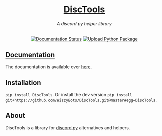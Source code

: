 <p>
<h1 align="center"><a href="https://github.com/WizzyBots/DiscTools">DiscTools</a></h1>
<h6 align="center">A discord.py helper library</h6>
</p>

<div align="center">

[![Documentation Status](https://readthedocs.org/projects/disctools/badge/?version=latest)](https://disctools.readthedocs.io/en/latest/?badge=latest)
[![Upload Python Package](https://github.com/WizzyBots/DiscTools/actions/workflows/python-publish.yml/badge.svg)](https://github.com/WizzyBots/DiscTools/actions/workflows/python-publish.yml)

</div>

## [Documentation](https://disctools.readthedocs.io)

The documentation is available over [here](https://disctools.readthedocs.io).

## Installation

``pip install DiscTools``.
Or install the dev version ``pip install git+https://github.com/WizzyBots/DiscTools.git@master#egg=DiscTools``.

## About

DiscTools is a library for <a href="https://discordpy.readthedocs.io/en/latest/">discord.py</a> alternatives and helpers.
